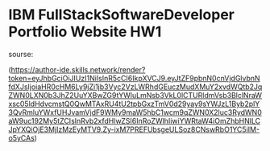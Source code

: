 # IBM FullStackSoftwareDeveloper Portfolio Website HW1

sourse:

(https://author-ide.skills.network/render?token=eyJhbGciOiJIUzI1NiIsInR5cCI6IkpXVCJ9.eyJtZF9pbnN0cnVjdGlvbnNfdXJsIjoiaHR0cHM6Ly9jZi1jb3Vyc2VzLWRhdGEuczMudXMuY2xvdWQtb2JqZWN0LXN0b3JhZ2UuYXBwZG9tYWluLmNsb3VkL0lCTURldmVsb3BlclNraWxsc05ldHdvcmstQ0QwMTAxRU4tU2tpbGxzTmV0d29yay9sYWJzL1Byb2plY3QvRmluYWxfUHJvamVjdF9WMy9maW5hbC1wcm9qZWN0X2luc3RydWN0aW9uc192My5tZCIsInRvb2xfdHlwZSI6InRoZWlhIiwiYWRtaW4iOmZhbHNlLCJpYXQiOjE3MjIzMzEyMTV9.Zy-ixM7PREFUbsgeULSoz8CNswRbO1YC5iIM-o5yCAs)
